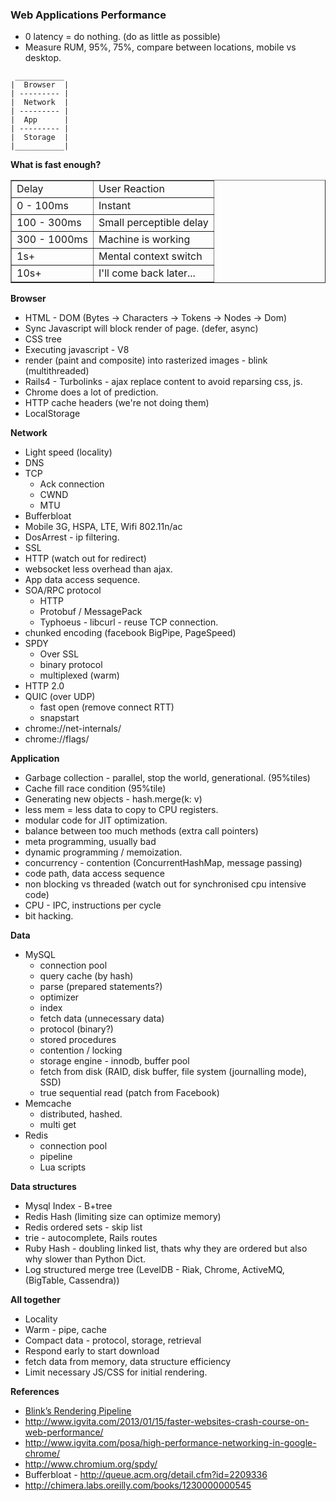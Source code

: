 ### Web Applications Performance

* 0 latency = do nothing. (do as little as possible)
* Measure RUM, 95%, 75%, compare between locations, mobile vs desktop.

```
 ___________
|  Browser  |
| --------- |
|  Network  |
| --------- |
|  App      |
| --------- |
|  Storage  |
|___________|

```

__What is fast enough?__

<table border="1" class="delay" width="100%">
<tbody><tr>
<td class="header">Delay</td>
<td class="header">User Reaction</td>
</tr>
<tr>
<td class="green">0 - 100ms</td>
<td>Instant</td>
</tr>
<tr>
<td>100 - 300ms</td>
<td>Small perceptible delay</td>
</tr>
<tr>
<td>300 - 1000ms</td>
<td>Machine is working</td>
</tr>
<tr>
<td class="red">1s+</td>
<td>Mental context switch</td>
</tr>
<tr>
<td class="red">10s+</td>
<td>I'll come back later...</td>
</tr>
</tbody></table>

__Browser__

  * HTML - DOM (Bytes -> Characters -> Tokens -> Nodes -> Dom)
  * Sync Javascript will block render of page. (defer, async)
  * CSS tree
  * Executing javascript - V8
  * render (paint and composite) into rasterized images - blink (multithreaded)
  * Rails4 - Turbolinks - ajax replace content to avoid reparsing css, js.
  * Chrome does a lot of prediction.
  * HTTP cache headers (we're not doing them)
  * LocalStorage
 
__Network__

* Light speed (locality)
* DNS
* TCP 
  - Ack connection
  - CWND
  - MTU
* Bufferbloat
* Mobile 3G, HSPA, LTE, Wifi 802.11n/ac
* DosArrest - ip filtering.
* SSL
* HTTP (watch out for redirect)
* websocket less overhead than ajax.
* App data access sequence.
* SOA/RPC protocol
  * HTTP
  * Protobuf / MessagePack
  * Typhoeus - libcurl - reuse TCP connection.
* chunked encoding (facebook BigPipe, PageSpeed)
* SPDY
  * Over SSL
  * binary protocol
  * multiplexed (warm)
* HTTP 2.0
* QUIC (over UDP)
  * fast open (remove connect RTT)
  * snapstart 
* chrome://net-internals/ 
* chrome://flags/

__Application__

* Garbage collection - parallel, stop the world, generational. (95%tiles)
* Cache fill race condition (95%tile)
* Generating new objects - hash.merge(k: v)
* less mem = less data to copy to CPU registers.
* modular code for JIT optimization.
* balance between too much methods (extra call pointers)
* meta programming, usually bad 
* dynamic programming / memoization.
* concurrency - contention (ConcurrentHashMap, message passing)
* code path, data access sequence
* non blocking vs threaded (watch out for synchronised cpu intensive code)
* CPU - IPC, instructions per cycle
* bit hacking.

__Data__

* MySQL 
  * connection pool
  * query cache (by hash)
  * parse (prepared statements?)
  * optimizer
  * index
  * fetch data (unnecessary data)
  * protocol (binary?)
  * stored procedures
  * contention / locking
  * storage engine - innodb, buffer pool
  * fetch from disk (RAID, disk buffer, file system (journalling mode), SSD)
  * true sequential read (patch from Facebook)
* Memcache
  * distributed, hashed.
  * multi get
* Redis
  * connection pool
  * pipeline
  * Lua scripts
  
__Data structures__

* Mysql Index - B+tree
* Redis Hash (limiting size can optimize memory)
* Redis ordered sets - skip list
* trie - autocomplete, Rails routes
* Ruby Hash - doubling linked list, thats why they are ordered but also why slower than Python Dict.
* Log structured merge tree (LevelDB - Riak, Chrome, ActiveMQ, (BigTable, Cassendra))

__All together__

  * Locality
  * Warm - pipe, cache
  * Compact data - protocol, storage, retrieval
  * Respond early to start download
  * fetch data from memory, data structure efficiency
  * Limit necessary JS/CSS for initial rendering.
 
__References__

* [Blink’s Rendering Pipeline](https://docs.google.com/a/change.org/document/d/1wYNK2q_8vQuhVSWyUHZMVPGELzI0CYJ07gTPWP1V1us/pub)
* http://www.igvita.com/2013/01/15/faster-websites-crash-course-on-web-performance/
* http://www.igvita.com/posa/high-performance-networking-in-google-chrome/
* http://www.chromium.org/spdy/
* Bufferbloat - http://queue.acm.org/detail.cfm?id=2209336
* http://chimera.labs.oreilly.com/books/1230000000545
